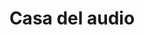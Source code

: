 ---
title: "Casa del audio"
url: /ciudad-autonoma-de-buenos-aires/casa-del-audio/
shop: supermercado
---